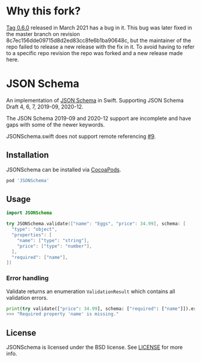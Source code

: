 # Why this fork?

[Tag 0.6.0](https://github.com/kylef/JSONSchema.swift/releases/tag/0.6.0) released in March 2021 has a bug in it. This bug was later fixed in the master branch on revision 8c7ec156dde09715d8d2ed83cc8fe6b1ba90648c, but the maintainer of the repo failed to release a new release with the fix in it. To avoid having to refer to a specific repo revision the repo was forked and a new release made here.


# JSON Schema

An implementation of [JSON Schema](http://json-schema.org/) in Swift.
Supporting JSON Schema Draft 4, 6, 7, 2019-09, 2020-12.

The JSON Schema 2019-09 and 2020-12 support are incomplete and have gaps with
some of the newer keywords.

JSONSchema.swift does not support remote referencing [#9](https://github.com/kylef/JSONSchema.swift/issues/9).

## Installation

JSONSchema can be installed via [CocoaPods](http://cocoapods.org/).

```ruby
pod 'JSONSchema'
```

## Usage

```swift
import JSONSchema

try JSONSchema.validate(["name": "Eggs", "price": 34.99], schema: [
  "type": "object",
  "properties": [
    "name": ["type": "string"],
    "price": ["type": "number"],
  ],
  "required": ["name"],
])
```

### Error handling

Validate returns an enumeration `ValidationResult` which contains all
validation errors.

```python
print(try validate(["price": 34.99], schema: ["required": ["name"]]).errors)
>>> "Required property 'name' is missing."
```

## License

JSONSchema is licensed under the BSD license. See [LICENSE](LICENSE) for more
info.

